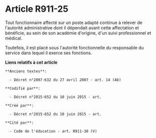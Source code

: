 # Article R911-25

Tout fonctionnaire affecté sur un poste adapté continue à relever de l'autorité administrative dont il dépendait avant cette
affectation et bénéficie, au sein de son académie d'origine, d'un suivi professionnel et médical.

Toutefois, il est placé sous l'autorité fonctionnelle du responsable du service dans lequel il exerce ses fonctions.

**Liens relatifs à cet article**

	**Anciens textes**:

	  - Décret n°2007-632 du 27 avril 2007 - art. 14 (Ab)

	**Codifié par**:

	  - Décret n°2015-652 du 10 juin 2015 - art.

	**Créé par**:

	  - Décret n°2015-652 du 10 juin 2015 - art.

	**Cité par**:

	  - Code de l'éducation - art. R911-30 (V)
